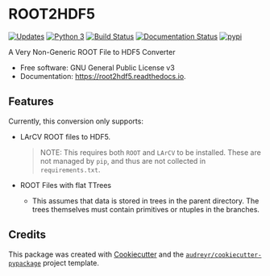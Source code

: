# ROOT2HDF5

[![Updates](https://pyup.io/repos/github/hep-dl/root2hdf5/shield.svg)](https://pyup.io/repos/github/hep-dl/root2hdf5/)
[![Python 3](https://pyup.io/repos/github/hep-dl/root2hdf5/python-3-shield.svg)](https://pyup.io/repos/github/hep-dl/root2hdf5/)
[![Build Status](https://travis-ci.org/HEP-DL/root2hdf5.svg?branch=master)](https://travis-ci.org/HEP-DL/root2hdf5)
[![Documentation Status](https://readthedocs.org/projects/root2hdf5/badge/?version=latest)](https://root2hdf5.readthedocs.io/en/latest/?badge=latest)
[![pypi](https://img.shields.io/pypi/v/root2hdf5.svg)](https://pypi.python.org/pypi/root2hdf5)


A Very Non-Generic ROOT File to HDF5 Converter


* Free software: GNU General Public License v3
* Documentation: https://root2hdf5.readthedocs.io.


## Features


Currently, this conversion only supports: 

* LArCV ROOT files to HDF5.

  > NOTE: This requires both `ROOT` and `LArCV` to be installed. These are not managed by `pip`, and thus are not collected in `requirements.txt`.

* ROOT Files with flat TTrees

    * This assumes that data is stored in trees in the parent directory. The trees themselves must contain primitives or ntuples in the branches.

## Credits

This package was created with [Cookiecutter](https://github.com/audreyr/cookiecutter) and the [`audreyr/cookiecutter-pypackage`](https://github.com/audreyr/cookiecutter-pypackage) project template.
